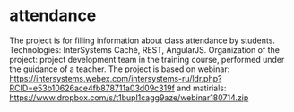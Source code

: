 # attendance
The project is for  filling information about class attendance by students. Technologies: InterSystems Caché, REST, AngularJS. Organization of the project: project development team in the training course, performed under the guidance of a teacher.
The project is based on webinar: https://intersystems.webex.com/intersystems-ru/ldr.php?RCID=e53b10626ace4fb878711a03d09c319f
and matirials: https://www.dropbox.com/s/t1bupl1cagg9aze/webinar180714.zip
